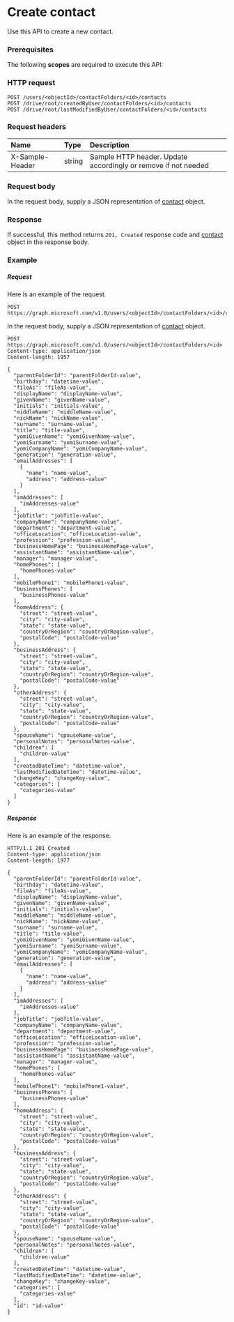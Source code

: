 # Create contact

Use this API to create a new contact.
### Prerequisites
The following **scopes** are required to execute this API: 
### HTTP request
<!-- { "blockType": "ignored" } -->
```http
POST /users/<objectId>/contactFolders/<id>/contacts
POST /drive/root/createdByUser/contactFolders/<id>/contacts
POST /drive/root/lastModifiedByUser/contactFolders/<id>/contacts

```
### Request headers
| Name       | Type | Description|
|:---------------|:--------|:----------|
| X-Sample-Header  | string  | Sample HTTP header. Update accordingly or remove if not needed|

### Request body
In the request body, supply a JSON representation of [contact](../resources/contact.md) object.


### Response
If successful, this method returns `201, Created` response code and [contact](../resources/contact.md) object in the response body.

### Example
##### Request
Here is an example of the request.
<!-- {
  "blockType": "request",
  "name": "create_contact_from_contactfolder"
}-->
```http
POST https://graph.microsoft.com/v1.0/users/<objectId>/contactFolders/<id>/contacts
```
In the request body, supply a JSON representation of [contact](../resources/contact.md) object.
```http
POST https://graph.microsoft.com/v1.0/users/<objectId>/contactFolders/<id>
Content-type: application/json
Content-length: 1957

{
  "parentFolderId": "parentFolderId-value",
  "birthday": "datetime-value",
  "fileAs": "fileAs-value",
  "displayName": "displayName-value",
  "givenName": "givenName-value",
  "initials": "initials-value",
  "middleName": "middleName-value",
  "nickName": "nickName-value",
  "surname": "surname-value",
  "title": "title-value",
  "yomiGivenName": "yomiGivenName-value",
  "yomiSurname": "yomiSurname-value",
  "yomiCompanyName": "yomiCompanyName-value",
  "generation": "generation-value",
  "emailAddresses": [
    {
      "name": "name-value",
      "address": "address-value"
    }
  ],
  "imAddresses": [
    "imAddresses-value"
  ],
  "jobTitle": "jobTitle-value",
  "companyName": "companyName-value",
  "department": "department-value",
  "officeLocation": "officeLocation-value",
  "profession": "profession-value",
  "businessHomePage": "businessHomePage-value",
  "assistantName": "assistantName-value",
  "manager": "manager-value",
  "homePhones": [
    "homePhones-value"
  ],
  "mobilePhone1": "mobilePhone1-value",
  "businessPhones": [
    "businessPhones-value"
  ],
  "homeAddress": {
    "street": "street-value",
    "city": "city-value",
    "state": "state-value",
    "countryOrRegion": "countryOrRegion-value",
    "postalCode": "postalCode-value"
  },
  "businessAddress": {
    "street": "street-value",
    "city": "city-value",
    "state": "state-value",
    "countryOrRegion": "countryOrRegion-value",
    "postalCode": "postalCode-value"
  },
  "otherAddress": {
    "street": "street-value",
    "city": "city-value",
    "state": "state-value",
    "countryOrRegion": "countryOrRegion-value",
    "postalCode": "postalCode-value"
  },
  "spouseName": "spouseName-value",
  "personalNotes": "personalNotes-value",
  "children": [
    "children-value"
  ],
  "createdDateTime": "datetime-value",
  "lastModifiedDateTime": "datetime-value",
  "changeKey": "changeKey-value",
  "categories": [
    "categories-value"
  ]
}
```
##### Response
Here is an example of the response.
<!-- {
  "blockType": "response",
  "truncated": false,
  "@odata.type": "microsoft.graph.contact"
} -->
```http
HTTP/1.1 201 Created
Content-type: application/json
Content-length: 1977

{
  "parentFolderId": "parentFolderId-value",
  "birthday": "datetime-value",
  "fileAs": "fileAs-value",
  "displayName": "displayName-value",
  "givenName": "givenName-value",
  "initials": "initials-value",
  "middleName": "middleName-value",
  "nickName": "nickName-value",
  "surname": "surname-value",
  "title": "title-value",
  "yomiGivenName": "yomiGivenName-value",
  "yomiSurname": "yomiSurname-value",
  "yomiCompanyName": "yomiCompanyName-value",
  "generation": "generation-value",
  "emailAddresses": [
    {
      "name": "name-value",
      "address": "address-value"
    }
  ],
  "imAddresses": [
    "imAddresses-value"
  ],
  "jobTitle": "jobTitle-value",
  "companyName": "companyName-value",
  "department": "department-value",
  "officeLocation": "officeLocation-value",
  "profession": "profession-value",
  "businessHomePage": "businessHomePage-value",
  "assistantName": "assistantName-value",
  "manager": "manager-value",
  "homePhones": [
    "homePhones-value"
  ],
  "mobilePhone1": "mobilePhone1-value",
  "businessPhones": [
    "businessPhones-value"
  ],
  "homeAddress": {
    "street": "street-value",
    "city": "city-value",
    "state": "state-value",
    "countryOrRegion": "countryOrRegion-value",
    "postalCode": "postalCode-value"
  },
  "businessAddress": {
    "street": "street-value",
    "city": "city-value",
    "state": "state-value",
    "countryOrRegion": "countryOrRegion-value",
    "postalCode": "postalCode-value"
  },
  "otherAddress": {
    "street": "street-value",
    "city": "city-value",
    "state": "state-value",
    "countryOrRegion": "countryOrRegion-value",
    "postalCode": "postalCode-value"
  },
  "spouseName": "spouseName-value",
  "personalNotes": "personalNotes-value",
  "children": [
    "children-value"
  ],
  "createdDateTime": "datetime-value",
  "lastModifiedDateTime": "datetime-value",
  "changeKey": "changeKey-value",
  "categories": [
    "categories-value"
  ],
  "id": "id-value"
}
```

<!-- uuid: 8fcb5dbc-d5aa-4681-8e31-b001d5168d79
2015-10-25 14:57:30 UTC -->
<!-- {
  "type": "#page.annotation",
  "description": "Create contact",
  "keywords": "",
  "section": "documentation",
  "tocPath": ""
}-->